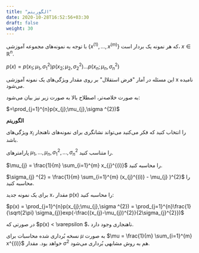 ```yaml
---
title: "الگوریتم"
date: 2020-10-28T16:52:56+03:30
draft: false
weight: 30
---
```


با توجه به نمونه‌های مجموعه آموزشی {${x^{(1)}, ... , x^{(m)}}$} که هر نمونه یک بردار است، $x \in \mathbb{R}^{n}$.

$p(x) = p(x_{1};\mu_{1},\sigma_{1}^{2})p(x_{2};\mu_{2},\sigma_{2}^{2})...p(x_{n};\mu _{n},\sigma _{n}^{2})$

این مسئله در آمار "فرض استقلال" بر روی مقدار ویژگی‌های یک نمونه آموزشی x نامیده می‌شود.

به صورت خلاصه‌تر، اصطلاح بالا به صورت زیر نیز بیان می‌شود:

$=\prod_{j=1}^{n}p(x_{j};\mu_{j},\sigma ^{2})$

**الگوریتم**

ویژگی‌های $x_{i}$ را انتخاب کنید که فکر می‌کنید می‌تواند نشانگری برای نمونه‌های ناهنجار باشد.


پارامترهای $\mu_{1},...,\mu_{n},\sigma_{1}^{2},...,\sigma_{n}^{2}$ را متناسب کنید.

$\mu_{j} = \frac{1}{m} \sum_{i=1}^{m} x_{j}^{(i)}$ را محاسبه کنید.


$\sigma_{j} ^{2} = \frac{1}{m} \sum_{i=1}^{m} (x_{j}^{(i)} - \mu_{j} )^{2}$ را محاسبه کنید.


برای یک نمونه جدید x، مقدار p(x) را محاسبه کنید:

$p(x) = \prod_{j=1}^{n}p(x_{j};\mu_{j},\sigma ^{2}) = \prod_{j=1}^{n}\frac{1}{\sqrt{2\pi} \sigma_{j}}exp(-\frac{(x_{j}-\mu_{j})^{2}}{2\sigma_{j}^{2}})$

در صورتی که $p(x) < \varepsilon $، ناهنجاری وجود دارد.

نسخه بُرداری شده محاسبات برای $\mu$ به صورت $\mu = \frac{1}{m} \sum_{i=1}^{m} x^{(i)}$ خواهد بود. مقدار $\sigma^{2}$ هم به روش مشابهی بُرداری می‌شود.

